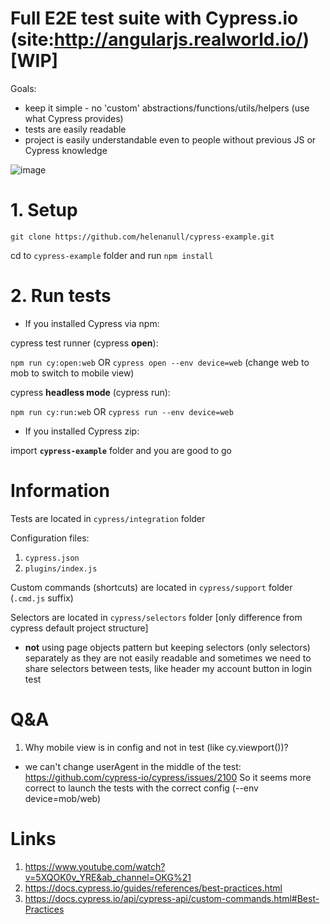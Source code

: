 # Full E2E test suite with Cypress.io (site:http://angularjs.realworld.io/) [WIP] 

Goals:
- keep it simple - no 'custom' abstractions/functions/utils/helpers (use what Cypress provides)
- tests are easily readable
- project is easily understandable even to people without previous JS or Cypress knowledge

![image](https://user-images.githubusercontent.com/48861601/110022516-af6f2400-7d34-11eb-8b13-f21789331cb3.png)


# 1. Setup
`git clone https://github.com/helenanull/cypress-example.git`

cd to `cypress-example` folder and run `npm install`


# 2. Run tests

- If you installed Cypress via npm: 

cypress test runner (cypress __open__):

`npm run cy:open:web` OR `cypress open --env device=web` (change web to mob to switch to mobile view)



cypress __headless mode__ (cypress run):

`npm run cy:run:web` OR `cypress run --env device=web`


- If you installed Cypress zip:

import **`cypress-example`** folder and you are good to go

# Information

Tests are located in `cypress/integration` folder

Configuration files:
1. `cypress.json`
2. `plugins/index.js`

Custom commands (shortcuts) are located in `cypress/support` folder (`.cmd.js` suffix)

Selectors are located in `cypress/selectors` folder [only difference from cypress default project structure]
- __not__ using page objects pattern but keeping selectors (only selectors) separately as they are not easily readable and sometimes we need to share selectors between tests, like header my account button in login test


# Q&A
1. Why mobile view is in config and not in test (like cy.viewport())?
- we can't change userAgent in the middle of the test:
https://github.com/cypress-io/cypress/issues/2100
So it seems more correct to launch the tests with the correct config (--env device=mob/web)


# Links

1. https://www.youtube.com/watch?v=5XQOK0v_YRE&ab_channel=OKG%21
2. https://docs.cypress.io/guides/references/best-practices.html
3. https://docs.cypress.io/api/cypress-api/custom-commands.html#Best-Practices
